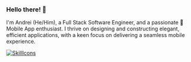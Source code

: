 ### Hello there! 👋

I'm Andrei (He/Him), a Full Stack Software Engineer, and a passionate 📱 Mobile App enthusiast. I thrive on designing and constructing elegant, efficient applications, with a keen focus on delivering a seamless mobile experience.

[![SkillIcons](https://skillicons.dev/icons?i=js,ts,html,css,react,swift,emotion,nodejs,tailwind,aws,mongodb,figma,dart,express,firebase,flutter,java,materialui,nginx,postman,sentry)](https://skillicons.dev)<br/>
